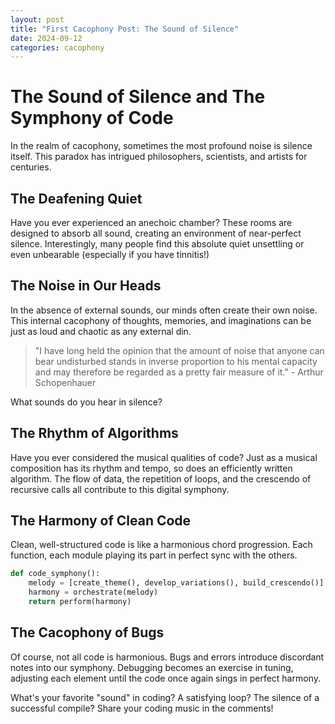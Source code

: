 ```yaml
---
layout: post
title: "First Cacophony Post: The Sound of Silence"
date: 2024-09-12
categories: cacophony
---
```


# The Sound of Silence and The Symphony of Code

In the realm of cacophony, sometimes the most profound noise is silence itself. This paradox has intrigued philosophers, scientists, and artists for centuries.

## The Deafening Quiet

Have you ever experienced an anechoic chamber? These rooms are designed to absorb all sound, creating an environment of near-perfect silence. Interestingly, many people find this absolute quiet unsettling or even unbearable (especially if you have tinnitis!)

## The Noise in Our Heads

In the absence of external sounds, our minds often create their own noise. This internal cacophony of thoughts, memories, and imaginations can be just as loud and chaotic as any external din.

> "I have long held the opinion that the amount of noise that anyone can bear undisturbed stands in inverse proportion to his mental capacity and may therefore be regarded as a pretty fair measure of it." - Arthur Schopenhauer

What sounds do you hear in silence?

## The Rhythm of Algorithms

Have you ever considered the musical qualities of code? Just as a musical composition has its rhythm and tempo, so does an efficiently written algorithm. The flow of data, the repetition of loops, and the crescendo of recursive calls all contribute to this digital symphony.

## The Harmony of Clean Code

Clean, well-structured code is like a harmonious chord progression. Each function, each module playing its part in perfect sync with the others.

```python
def code_symphony():
    melody = [create_theme(), develop_variations(), build_crescendo()]
    harmony = orchestrate(melody)
    return perform(harmony)
```

## The Cacophony of Bugs

Of course, not all code is harmonious. Bugs and errors introduce discordant notes into our symphony. Debugging becomes an exercise in tuning, adjusting each element until the code once again sings in perfect harmony.

What's your favorite "sound" in coding? A satisfying loop? The silence of a successful compile? Share your coding music in the comments!

